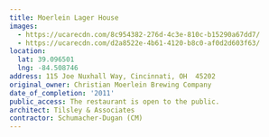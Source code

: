 ```yaml
---
title: Moerlein Lager House
images:
  - https://ucarecdn.com/8c954382-276d-4c3e-810c-b15290a67dd7/
  - https://ucarecdn.com/d2a8522e-4b61-4120-b8c0-af0d2d603f63/
location:
  lat: 39.096501
  lng: -84.508746
address: 115 Joe Nuxhall Way, Cincinnati, OH  45202
original_owner: Christian Moerlein Brewing Company
date_of_completion: '2011'
public_access: The restaurant is open to the public.
architect: Tilsley & Associates
contractor: Schumacher-Dugan (CM)
---
```

